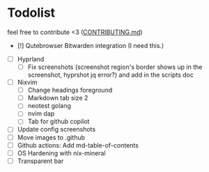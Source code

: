 # Todolist

feel free to contribute <3 ([CONTRIBUTING.md](CONTRIBUTING.md))

- [!] Qutebrowser Bitwarden integration (I need this.)

- [ ] Hyprland
  - [ ] Fix screenshots (screenshot region's border shows up in the screenshot, hyprshot jq error?) and add in the scripts doc

- [ ] Nixvim
  - [ ] Change headings foreground
  - [ ] Markdown tab size 2
  - [ ] neotest golang
  - [ ] nvim dap
  - [ ] Tab for github copilot

- [ ] Update config screenshots
- [ ] Move images to .github
- [ ] Github actions: Add md-table-of-contents
- [ ] OS Hardening with nix-mineral
- [ ] Transparent bar
